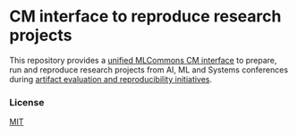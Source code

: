 # CM interface to reproduce research projects

This repository provides a [unified MLCommons CM interface](https://doi.org/10.5281/zenodo.8105339) 
to prepare, run and reproduce research projects from AI, ML and Systems conferences
during [artifact evaluation and reproducibility initiatives](https://cTuning.org/ae).

### License

[MIT](LICENSE.md)
